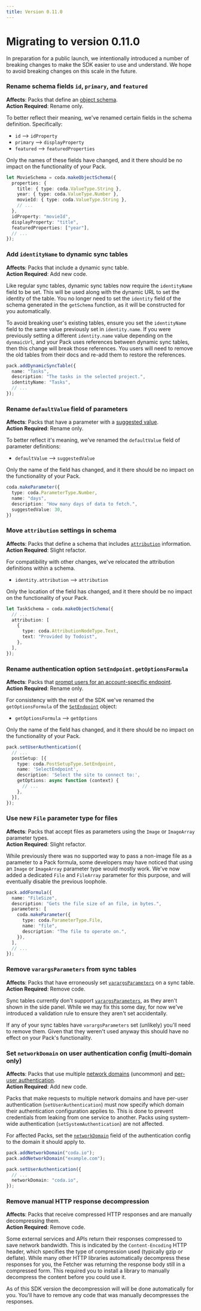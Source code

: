 ```yaml
---
title: Version 0.11.0
---
```


# Migrating to version 0.11.0

In preparation for a public launch, we intentionally introduced a number of breaking changes to make the SDK easier to use and understand. We hope to avoid breaking changes on this scale in the future.

### Rename schema fields `id`, `primary`, and `featured`

**Affects**: Packs that define an [object schema][schemas_object].<br>
**Action Required**: Rename only.

To better reflect their meaning, we've renamed certain fields in the schema definition. Specifically:

- `id` --> `idProperty`
- `primary` --> `displayProperty`
- `featured` --> `featuredProperties`

Only the names of these fields have changed, and it there should be no impact on the functionality of your Pack.

```{.ts hl_lines="8-10"}
let MovieSchema = coda.makeObjectSchema({
  properties: {
    title: { type: coda.ValueType.String },
    year: { type: coda.ValueType.Number },
    movieId: { type: coda.ValueType.String },
    // ...
  },
  idProperty: "movieId",
  displayProperty: "title",
  featuredProperties: ["year"],
  // ...
});
```

### Add `identityName` to dynamic sync tables

**Affects**: Packs that include a dynamic sync table.<br>
**Action Required**: Add new code.

Like regular sync tables, dynamic sync tables now require the `identityName` field to be set. This will be used along with the dynamic URL to set the identity of the table. You no longer need to set the `identity` field of the schema generated in the `getSchema` function, as it will be constructed for you automatically.

To avoid breaking user's existing tables, ensure you set the `identityName` field to the same value previously set in `identity.name`. If you were previously setting a different `identity.name` value depending on the `dynmaicUrl`, and your Pack uses references between dynamic sync tables, then this change will break those references. You users will need to remove the old tables from their docs and re-add them to restore the references.

```{.ts hl_lines="4"}
pack.addDynamicSyncTable({
  name: "Tasks",
  description: "The tasks in the selected project.",
  identityName: "Tasks",
  // ...
});
```

### Rename `defaultValue` field of parameters

**Affects**: Packs that have a parameter with a [suggested value][parameters_suggested].<br>
**Action Required**: Rename only.

To better reflect it's meaning, we've renamed the `defaultValue` field of parameter definitions:

- `defaultValue` --> `suggestedValue`

Only the name of the field has changed, and it there should be no impact on the functionality of your Pack.

```{.ts hl_lines="5"}
coda.makeParameter({
  type: coda.ParameterType.Number,
  name: "days",
  description: "How many days of data to fetch.",
  suggestedValue: 30,
})
```

### Move `attribution` settings in schema

**Affects**: Packs that define a schema that includes [`attribution`][schemas_attribution] information.<br>
**Action Required**: Slight refactor.

For compatibility with other changes, we've relocated the attribution definitions within a schema.

- `identity.attribution` --> `attribution`

Only the location of the field has changed, and it there should be no impact on the functionality of your Pack.

```{.ts hl_lines="3"}
let TaskSchema = coda.makeObjectSchema({
  // ...
  attribution: [
    {
      type: coda.AttributionNodeType.Text,
      text: "Provided by Todoist",
    },
  ],
});
```

### Rename authentication option `SetEndpoint.getOptionsFormula`

**Affects**: Packs that [prompt users for an account-specific endpoint][authentication_setendpoint].<br>
**Action Required**: Rename only.

For consistency with the rest of the SDK we've renamed the `getOptionsFormula` of the [`SetEndpoint`][setendpoint] object:

- `getOptionsFormula` --> `getOptions`

Only the name of the field has changed, and it there should be no impact on the functionality of your Pack.

```{.ts hl_lines="7"}
pack.setUserAuthentication({
  // ...
  postSetup: [{
    type: coda.PostSetupType.SetEndpoint,
    name: 'SelectEndpoint',
    description: 'Select the site to connect to:',
    getOptions: async function (context) {
      // ...
    },
  }],
});
```

### Use new `File` parameter type for files

**Affects**: Packs that accept files as parameters using the `Image` or `ImageArray` parameter types.<br>
**Action Required**: Slight refactor.

While previously there was no supported way to pass a non-image file as a parameter to a Pack formula, some developers may have noticed that using an `Image` or `ImageArray` parameter type would mostly work. We've now added a dedicated `File` and `FileArray` parameter for this purpose, and will eventually disable the previous loophole.

```{.ts hl_lines="6"}
pack.addFormula({
  name: "FileSize",
  description: "Gets the file size of an file, in bytes.",
  parameters: [
    coda.makeParameter({
      type: coda.ParameterType.File,
      name: "file",
      description: "The file to operate on.",
    }),
  ],
  // ...
});
```

### Remove `varargsParameters` from sync tables

**Affects**: Packs that have erroneously set [`varargsParameters`][parameters_vararg] on a sync table.<br>
**Action Required**: Remove code.

Sync tables currently don't support [`varargsParameters`][parameters_vararg], as they aren't shown in the side panel. While we may fix this some day, for now we've introduced a validation rule to ensure they aren't set accidentally.

If any of your sync tables have `varargsParameters` set (unlikely) you'll need to remove them. Given that they weren't used anyway this should have no effect on your Pack's functionality.

### Set `networkDomain` on user authentication config (multi-domain only)

**Affects**: Packs that use multiple [network domains][fetcher_network] (uncommon) and [per-user authentication][auth_user].<br>
**Action Required**: Add new code.

Packs that make requests to multiple network domains and have per-user authentication (`setUserAuthentication`) must now specify which domain their authentication configuration applies to. This is done to prevent credentials from leaking from one service to another. Packs using system-wide authentication (`setSystemAuthentication`) are not affected.

For affected Packs, set the [`networkDomain`][baseauthentication_networkdomain] field of the authentication config to the domain it should apply to.

```{.ts hl_lines="6"}
pack.addNetworkDomain("coda.io");
pack.addNetworkDomain("example.com");

pack.setUserAuthentication({
  // ...
  networkDomain: "coda.io",
});
```

### Remove manual HTTP response decompression

**Affects**: Packs that receive compressed HTTP responses and are manually decompressing them.<br>
**Action Required**: Remove code.

Some external services and APIs return their responses compressed to save network bandwidth. This is indicated by the `Content-Encoding` HTTP header, which specifies the type of compression used (typically gzip or deflate). While many other HTTP libraries automatically decompress these responses for you, the Fetcher was returning the response body still in a compressed form. This required you to install a library to manually decompress the content before you could use it.

As of this SDK version the decompression will will be done automatically for you. You'll have to remove any code that was manually decompresses the responses.

[parameters_vararg]: ../../guides/basics/parameters/index.md#vararg
[fetcher_network]: ../../guides/advanced/fetcher.md#network-domains
[baseauthentication_networkdomain]: ../../reference/sdk/interfaces/core.BaseAuthentication.md#networkdomain
[schemas_object]: ../../guides/advanced/schemas.md#object
[setendpoint]: ../../reference/sdk/interfaces/core.SetEndpoint.md
[authentication_setendpoint]: ../../guides/advanced/authentication.md#setendpoint
[schemas_attribution]: ../../guides/advanced/schemas.md#attribution
[parameters_suggested]: ../../guides/basics/parameters/index.md#suggested
[sync_tables_identity]: ../../guides/blocks/sync-tables/index.md#identity
[schemas_references]: ../../guides/advanced/schemas.md#references
[auth_user]: ../../guides/advanced/authentication.md#user
